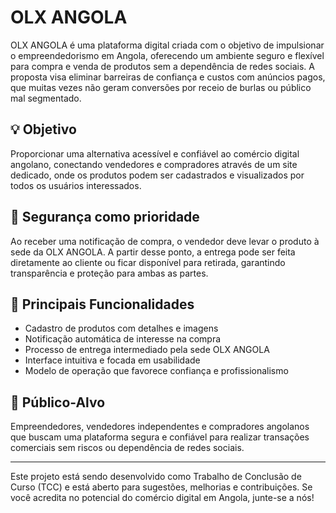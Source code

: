 # OLX ANGOLA

OLX ANGOLA é uma plataforma digital criada com o objetivo de impulsionar o empreendedorismo em Angola, oferecendo um ambiente seguro e flexível para compra e venda de produtos sem a dependência de redes sociais. A proposta visa eliminar barreiras de confiança e custos com anúncios pagos, que muitas vezes não geram conversões por receio de burlas ou público mal segmentado.

## 💡 Objetivo

Proporcionar uma alternativa acessível e confiável ao comércio digital angolano, conectando vendedores e compradores através de um site dedicado, onde os produtos podem ser cadastrados e visualizados por todos os usuários interessados.

## 🔐 Segurança como prioridade

Ao receber uma notificação de compra, o vendedor deve levar o produto à sede da OLX ANGOLA. A partir desse ponto, a entrega pode ser feita diretamente ao cliente ou ficar disponível para retirada, garantindo transparência e proteção para ambas as partes.

## 🚀 Principais Funcionalidades

- Cadastro de produtos com detalhes e imagens
- Notificação automática de interesse na compra
- Processo de entrega intermediado pela sede OLX ANGOLA
- Interface intuitiva e focada em usabilidade
- Modelo de operação que favorece confiança e profissionalismo

## 📍 Público-Alvo

Empreendedores, vendedores independentes e compradores angolanos que buscam uma plataforma segura e confiável para realizar transações comerciais sem riscos ou dependência de redes sociais.

---

Este projeto está sendo desenvolvido como Trabalho de Conclusão de Curso (TCC) e está aberto para sugestões, melhorias e contribuições. Se você acredita no potencial do comércio digital em Angola, junte-se a nós!
